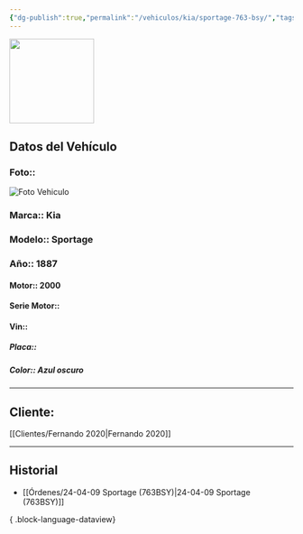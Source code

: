 ```yaml
---
{"dg-publish":true,"permalink":"/vehiculos/kia/sportage-763-bsy/","tags":["Kia"]}
---
```


<img src="https://lh3.googleusercontent.com/d/137fl3TIZ0-PU8b-Pt0bsjclwHub_u78G" width="150">

## Datos del Vehículo 
### Foto:: 
<img src="https://lh3.googleusercontent.com/d/1Pk-BHCKcNKxjZqL4eMMr_ZuEoum4oa66" Alt="Foto Vehiculo">

### Marca:: Kia
### Modelo:: Sportage
### Año:: 1887
#### Motor:: 2000
#### Serie Motor:: 
#### Vin:: 
##### Placa:: 
##### Color:: Azul oscuro 
---

## Cliente:

[[Clientes/Fernando 2020\|Fernando 2020]]

---

## Historial

- [[Órdenes/24-04-09 Sportage (763BSY)\|24-04-09 Sportage (763BSY)]]

{ .block-language-dataview} 